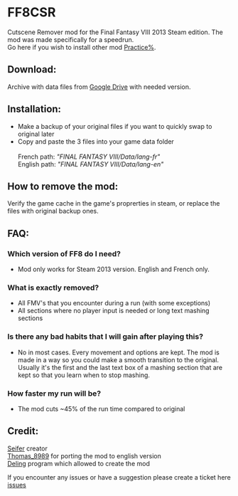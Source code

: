 # FF8CSR
Cutscene Remover mod for the Final Fantasy VIII 2013 Steam edition. The mod was made specifically for a speedrun.  
Go here if you wish to install other mod [Practice%](https://github.com/Dzoiver/FF8CSR/blob/main/Practice%25.md).

## Download:
Archive with data files from [Google Drive](https://drive.google.com/drive/folders/1gXE7-JENazgafJKHgSnw5b9-RHIWgPBy) with needed version.

## Installation:
- Make a backup of your original files if you want to quickly swap to original later<br />
- Copy and paste the 3 files into your game data folder<br /><br />
French path: *"FINAL FANTASY VIII/Data/lang-fr"* <br />
English path: *"FINAL FANTASY VIII/Data/lang-en"* <br />

## How to remove the mod:
Verify the game cache in the game's proprerties in steam, or replace the files with original backup ones.

## FAQ:
### Which version of FF8 do I need?
- Mod only works for Steam 2013 version. English and French only.
### What is exactly removed?
- All FMV's that you encounter during a run (with some exceptions)
- All sections where no player input is needed or long text mashing sections  
### Is there any bad habits that I will gain after playing this?
- No in most cases. Every movement and options are kept. The mod is made in a way so you could make a smooth transition to the original. Usually it's the first and the last text box of a mashing section that are kept so that you learn when to stop mashing.  
### How faster my run will be?
- The mod cuts ~45% of the run time compared to original

## Credit:
[Seifer](https://www.twitch.tv/seifertv) creator<br />
[Thomas_8989](https://www.twitch.tv/thomas_8989) for porting the mod to english version  
[Deling](https://github.com/myst6re/deling) program which allowed to create the mod

If you encounter any issues or have a suggestion please create a ticket here [issues](https://github.com/Dzoiver/FF8CSR/issues)
